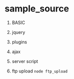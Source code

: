 # sample_source 

1. BASIC

2. jquery	

3. plugins

4. ajax

5. server script

6. ftp upload `node ftp_upload`